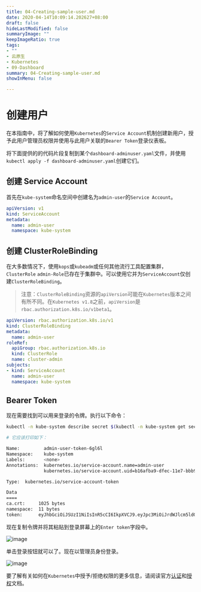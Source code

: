 ```yaml
---
title: 04-Creating-sample-user.md
date: 2020-04-14T10:09:14.202627+08:00
draft: false
hideLastModified: false
summaryImage: ""
keepImageRatio: true
tags:
- ""
- 云原生
- Kubernetes
- 09-Dashboard
summary: 04-Creating-sample-user.md
showInMenu: false

---
```


# 创建用户

在本指南中，将了解如何使用`Kubernetes`的`Service Account`机制创建新用户，授予此用户管理员权限并使用与此用户关联的`Bearer Token`登录仪表板。

将下面提供的的代码片段复制到某个`dashboard-adminuser.yaml`文件，并使用`kubectl apply -f dashboard-adminuser.yaml`创建它们。

## 创建 Service Account

首先在`kube-system`命名空间中创建名为`admin-user`的`Service Account`。

```yaml
apiVersion: v1
kind: ServiceAccount
metadata:
  name: admin-user
  namespace: kube-system
```

## 创建 ClusterRoleBinding

在大多数情况下，使用`kops`或`kubeadm`或任何其他流行工具配置集群，`ClusterRole` `admin-Role`已存在于集群中。可以使用它并为`ServiceAccount`仅创建`ClusterRoleBinding`。

> 注意：`ClusterRoleBinding`资源的`apiVersion`可能在`Kubernetes`版本之间有所不同。在`Kubernetes v1.8`之前，`apiVersion`是`rbac.authorization.k8s.io/v1beta1`。

```yaml
apiVersion: rbac.authorization.k8s.io/v1
kind: ClusterRoleBinding
metadata:
  name: admin-user
roleRef:
  apiGroup: rbac.authorization.k8s.io
  kind: ClusterRole
  name: cluster-admin
subjects:
- kind: ServiceAccount
  name: admin-user
  namespace: kube-system
```

## Bearer Token

现在需要找到可以用来登录的令牌。执行以下命令：

```bash
kubectl -n kube-system describe secret $(kubectl -n kube-system get secret | grep admin-user | awk '{print $1}')

# 它应该打印如下：

Name:         admin-user-token-6gl6l
Namespace:    kube-system
Labels:       <none>
Annotations:  kubernetes.io/service-account.name=admin-user
              kubernetes.io/service-account.uid=b16afba9-dfec-11e7-bbb9-901b0e532516

Type:  kubernetes.io/service-account-token

Data
====
ca.crt:     1025 bytes
namespace:  11 bytes
token:      eyJhbGciOiJSUzI1NiIsInR5cCI6IkpXVCJ9.eyJpc3MiOiJrdWJlcm5ldGVzL3NlcnZpY2VhY2NvdW50Iiwia3ViZXJuZXRlcy5pby9zZXJ2aWNlYWNjb3VudC9uYW1lc3BhY2UiOiJrdWJlLXN5c3RlbSIsImt1YmVybmV0ZXMuaW8vc2VydmljZWFjY291bnQvc2VjcmV0Lm5hbWUiOiJhZG1pbi11c2VyLXRva2VuLTZnbDZsIiwia3ViZXJuZXRlcy5pby9zZXJ2aWNlYWNjb3VudC9zZXJ2aWNlLWFjY291bnQubmFtZSI6ImFkbWluLXVzZXIiLCJrdWJlcm5ldGVzLmlvL3NlcnZpY2VhY2NvdW50L3NlcnZpY2UtYWNjb3VudC51aWQiOiJiMTZhZmJhOS1kZmVjLTExZTctYmJiOS05MDFiMGU1MzI1MTYiLCJzdWIiOiJzeXN0ZW06c2VydmljZWFjY291bnQ6a3ViZS1zeXN0ZW06YWRtaW4tdXNlciJ9.M70CU3lbu3PP4OjhFms8PVL5pQKj-jj4RNSLA4YmQfTXpPUuxqXjiTf094_Rzr0fgN_IVX6gC4fiNUL5ynx9KU-lkPfk0HnX8scxfJNzypL039mpGt0bbe1IXKSIRaq_9VW59Xz-yBUhycYcKPO9RM2Qa1Ax29nqNVko4vLn1_1wPqJ6XSq3GYI8anTzV8Fku4jasUwjrws6Cn6_sPEGmL54sq5R4Z5afUtv-mItTmqZZdxnkRqcJLlg2Y8WbCPogErbsaCDJoABQ7ppaqHetwfM_0yMun6ABOQbIwwl8pspJhpplKwyo700OSpvTT9zlBsu-b35lzXGBRHzv5g_RA
```

现在复制令牌并将其粘贴到登录屏幕上的`Enter token`字段中。

![image](../../../images/Enter-Token.png)

单击登录按钮就可以了。现在以管理员身份登录。

![image](../../../images/admin.png)

要了解有关如何在`Kubernetes`中授予/拒绝权限的更多信息，请阅读官方[认证](https://kubernetes.io/docs/admin/authentication/)和[授权](https://kubernetes.io/docs/admin/authorization/)文档。

